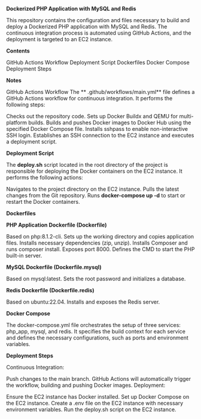 **Dockerized PHP Application with MySQL and Redis**


This repository contains the configuration and files necessary to build and deploy a Dockerized PHP application with MySQL and Redis. The continuous integration process is automated using GitHub Actions, and the deployment is targeted to an EC2 instance.

**Contents**


GitHub Actions Workflow
Deployment Script
Dockerfiles
Docker Compose
Deployment Steps

**Notes**

GitHub Actions Workflow
The ** .github/workflows/main.yml** file defines a GitHub Actions workflow for continuous integration. It performs the following steps:

Checks out the repository code.
Sets up Docker Buildx and QEMU for multi-platform builds.
Builds and pushes Docker images to Docker Hub using the specified Docker Compose file.
Installs sshpass to enable non-interactive SSH login.
Establishes an SSH connection to the EC2 instance and executes a deployment script.


**Deployment Script**

The **deploy.sh** script located in the root directory of the project is responsible for deploying the Docker containers on the EC2 instance. It performs the following actions:

Navigates to the project directory on the EC2 instance.
Pulls the latest changes from the Git repository.
Runs **docker-compose up -d** to start or restart the Docker containers.

**Dockerfiles**



**PHP Application Dockerfile (Dockerfile)**

Based on php:8.1.2-cli.
Sets up the working directory and copies application files.
Installs necessary dependencies (zip, unzip).
Installs Composer and runs composer install.
Exposes port 8000.
Defines the CMD to start the PHP built-in server.

**MySQL Dockerfile (Dockerfile.mysql)**

Based on mysql:latest.
Sets the root password and initializes a database.

**Redis Dockerfile (Dockerfile.redis)**

Based on ubuntu:22.04.
Installs and exposes the Redis server.

**Docker Compose**

The docker-compose.yml file orchestrates the setup of three services: php_app, mysql, and redis. It specifies the build context for each service and defines the necessary configurations, such as ports and environment variables.

**Deployment Steps**

Continuous Integration:

Push changes to the main branch.
GitHub Actions will automatically trigger the workflow, building and pushing Docker images.
Deployment:

Ensure the EC2 instance has Docker installed.
Set up Docker Compose on the EC2 instance.
Create a .env file on the EC2 instance with necessary environment variables.
Run the deploy.sh script on the EC2 instance.
